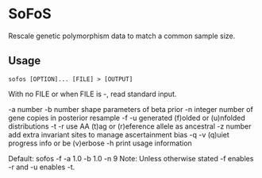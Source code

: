 # SoFoS
Rescale genetic polymorphism data to match a common sample size.


## Usage

`sofos [OPTION]... [FILE] > [OUTPUT]`

With no FILE or when FILE is -, read standard input.

  -a number -b number  shape parameters of beta prior
  -n integer           number of gene copies in posterior resample
  -f -u                generated (f)olded or (u)nfolded distributions
  -t -r                use AA (t)ag or (r)eference allele as ancestral
  -z number            add extra invariant sites to manage ascertainment bias
  -q -v                (q)uiet progress info or be (v)erbose
  -h                   print usage information

Default: sofos -f -a 1.0 -b 1.0 -n 9
Note: Unless otherwise stated -f enables -r and -u enables -t.
